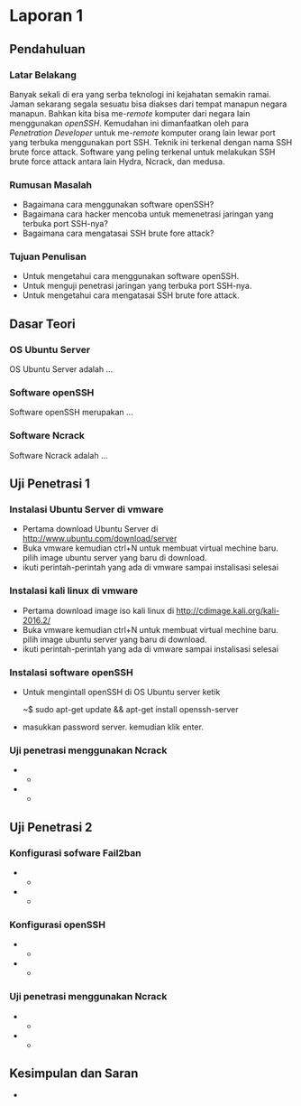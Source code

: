 # Laporan 1

## Pendahuluan

### Latar Belakang

Banyak sekali di era yang serba teknologi ini kejahatan semakin ramai. Jaman sekarang segala sesuatu bisa diakses dari tempat manapun negara manapun. Bahkan kita bisa me-*remote* komputer dari negara lain menggunakan *openSSH*. Kemudahan ini dimanfaatkan oleh para *Penetration Developer* untuk me-*remote* komputer orang lain lewar port yang terbuka menggunakan port SSH. Teknik ini terkenal dengan nama SSH brute force attack. Software yang peling terkenal untuk melakukan SSH brute force attack antara lain Hydra, Ncrack, dan medusa.

### Rumusan Masalah

* Bagaimana cara menggunakan software openSSH?
* Bagaimana cara hacker mencoba untuk memenetrasi jaringan yang terbuka port SSH-nya?
* Bagaimana cara mengatasai SSH brute fore attack?

### Tujuan Penulisan

* Untuk mengetahui cara menggunakan software openSSH.
* Untuk menguji penetrasi jaringan yang terbuka port SSH-nya.
* Untuk mengetahui cara mengatasai SSH brute fore attack.


## Dasar Teori

### OS Ubuntu Server

OS Ubuntu Server adalah ...

### Software openSSH

Software openSSH merupakan ...

### Software Ncrack

Software Ncrack adalah ...


## Uji Penetrasi 1

### Instalasi Ubuntu Server di vmware

* Pertama download Ubuntu Server di http://www.ubuntu.com/download/server
* Buka vmware kemudian ctrl+N untuk membuat virtual mechine baru. pilih image ubuntu server yang baru di download.
* ikuti perintah-perintah yang ada di vmware sampai instalisasi selesai

### Instalasi kali linux di vmware

* Pertama download image iso kali linux di http://cdimage.kali.org/kali-2016.2/
* Buka vmware kemudian ctrl+N untuk membuat virtual mechine baru. pilih image ubuntu server yang baru di download.
* ikuti perintah-perintah yang ada di vmware sampai instalisasi selesai

### Instalasi software openSSH

* Untuk mengintall openSSH di OS Ubuntu server ketik 

    ~$ sudo apt-get update && apt-get install openssh-server

* masukkan password server. kemudian klik enter.

### Uji penetrasi menggunakan Ncrack

* -
* -

## Uji Penetrasi 2

### Konfigurasi sofware Fail2ban

* -
* -

### Konfigurasi openSSH

* -
* -

### Uji penetrasi menggunakan Ncrack

* -
* -

## Kesimpulan dan Saran

-
